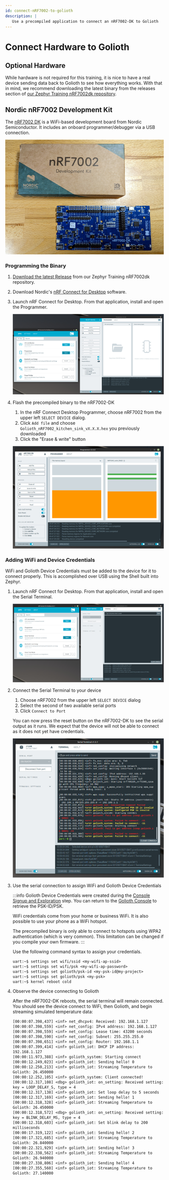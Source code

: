 ```yaml
---
id: connect-nRF7002-to-golioth
description: |
   Use a precompiled application to connect an nRF7002-DK to Golioth
---
```


# Connect Hardware to Golioth

## Optional Hardware

While hardware is not required for this training, it is nice to have a real
device sending data back to Golioth to see how everything works. With that in
mind, we recommend downloading the latest binary from the releases section of
[our Zephyr Training nRF7002dk
repository](https://github.com/golioth/zephyr-training-nrf7002dk).

## Nordic nRF7002 Development Kit

The [nRF7002
DK](https://www.nordicsemi.com/Products/Development-hardware/nRF7002-DK) is a
WiFi-based development board from Nordic Semiconductor. It includes an onboard
programmer/debugger via a USB connection.

![Nordic nRF7002 DK](./assets/nrf7002dk-with-box.jpg)

### Programming the Binary

1. [Download the latest Release](https://github.com/golioth/zephyr-training-nrf7002dk/releases/latest) from our Zephyr Training nRF7002dk
   repository.

2. Download Nordic's [nRF Connect for
   Desktop](https://www.nordicsemi.com/Products/Development-tools/nRF-Connect-for-desktop)
   software.

3. Launch nRF Connect for Desktop. From that application, install and open the
   Programmer.

    ![Nordic nRF Connect for Desktop launch the Programmer](./assets/nrf-connect-desktop-programmer-launch.jpg)

4. Flash the precompiled binary to the nRF7002-DK

    1. In the nRF Connect Desktop Programmer, choose nRF7002 from the upper left
       `SELECT DEVICE` dialog.
    2. Click `Add file` and choose `Golioth_nRF7002_kitchen_sink_vX.X.X.hex` you
       previously downloaded
    3. Click the "Erase & write" button

    ![Nordic nRF Connect for Desktop Programmer after flashing firmware](./assets/nrf-connect-desktop-programmer-after-flashing.jpg)

### Adding WiFi and Device Credentials

WiFi and Golioth Device Credentials must be added to the device for it to
connect properly. This is accomplished over USB using the Shell built into
Zephyr.

1. Launch nRF Connect for Desktop. From that application, install and open the
   Serial Terminal.

    ![Nordic nRF Connect for Desktop launch the Serial Terminal](./assets/nrf-connect-desktop-serial-terminal-launch.jpg)

2. Connect the Serial Terminal to your device

    1. Choose nRF7002 from the upper left `SELECT DEVICE` dialog
    2. Select the second of two available serial ports
    3. Click `Connect to Port`

    You can now press the reset button on the nRF7002-DK to see the serial
    output as it runs. We expect that the device will not be able to connect as
    it does not yet have credentials.

    ![Nordic nRF Connect for Desktop Serial Terminal connected](./assets/nrf-connect-desktop-serial-terminal-connected.jpg)

3. Use the serial connection to assign WiFi and Golioth Device Credentials

    :::info
    Golioth Device Credentials were created during the [Console Signup and
    Exploration](./signup.md) step. You can return to the [Golioth
    Console](https://console.golioth.io/) to retrieve the PSK-ID/PSK.

    WiFi credentials come from your home or business WiFi. It is also possible
    to use your phone as a WiFi hotspot.

    The precompiled binary is only
    able to connect to hotspots using WPA2 authentication (which is very
    common). This limitation can be changed if you compile your own firmware.
    :::

    Use the following command syntax to assign your credentials.

    ```
    uart:~$ settings set wifi/ssid <my-wifi-ap-ssid>
    uart:~$ settings set wifi/psk <my-wifi-ap-password>
    uart:~$ settings set golioth/psk-id <my-psk-id@my-project>
    uart:~$ settings set golioth/psk <my-psk>
    uart:~$ kernel reboot cold
    ```

4. Observe the device connecting to Golioth

    After the nRF7002-DK reboots, the serial terminal will remain connected. You
    should see the device connect to WiFi, then Golioth, and begin streaming
    simulated temperature data:

    ```
    [00:00:07.398,437] <inf> net_dhcpv4: Received: 192.168.1.127
    [00:00:07.398,559] <inf> net_config: IPv4 address: 192.168.1.127
    [00:00:07.398,559] <inf> net_config: Lease time: 43200 seconds
    [00:00:07.398,590] <inf> net_config: Subnet: 255.255.255.0
    [00:00:07.398,651] <inf> net_config: Router: 192.168.1.1
    [00:00:07.399,414] <inf> golioth_iot: DHCP IP address: 192.168.1.127
    [00:00:11.973,388] <inf> golioth_system: Starting connect
    [00:00:12.249,023] <inf> golioth_iot: Sending hello! 0
    [00:00:12.250,213] <inf> golioth_iot: Streaming Temperature to Golioth: 26.450000
    [00:00:12.252,105] <inf> golioth_system: Client connected!
    [00:00:12.317,108] <dbg> golioth_iot: on_setting: Received setting: key = LOOP_DELAY_S, type = 4
    [00:00:12.317,138] <inf> golioth_iot: Set loop delay to 5 seconds
    [00:00:12.317,169] <inf> golioth_iot: Sending hello! 1
    [00:00:12.318,328] <inf> golioth_iot: Streaming Temperature to Golioth: 26.450000
    [00:00:12.318,572] <dbg> golioth_iot: on_setting: Received setting: key = BLINK_DELAY_MS, type = 4
    [00:00:12.318,603] <inf> golioth_iot: Set blink delay to 200 milliseconds
    [00:00:17.319,122] <inf> golioth_iot: Sending hello! 2
    [00:00:17.321,685] <inf> golioth_iot: Streaming Temperature to Golioth: 26.840000
    [00:00:22.321,929] <inf> golioth_iot: Sending hello! 3
    [00:00:22.338,562] <inf> golioth_iot: Streaming Temperature to Golioth: 26.940000
    [00:00:27.338,806] <inf> golioth_iot: Sending hello! 4
    [00:00:27.355,560] <inf> golioth_iot: Streaming Temperature to Golioth: 27.140000
    ```

